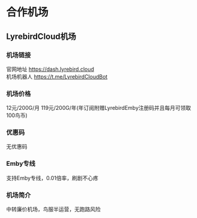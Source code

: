 # 合作机场
## LyrebirdCloud机场
### 机场链接 
官网地址 https://dash.lyrebird.cloud  
机场机器人 https://t.me/LyrebirdCloudBot
### 机场价格
12元/200G/月 119元/200G/年(年订阅附赠LyrebirdEmby注册码并且每月可领取100鸟币)
### 优惠码
无优惠码
### Emby专线
支持Emby专线，0.01倍率，刷剧不心疼
### 机场简介
中转廉价机场，鸟服半运营，无跑路风险

